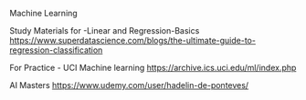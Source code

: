 Machine Learning 

Study Materials for -Linear and Regression-Basics
https://www.superdatascience.com/blogs/the-ultimate-guide-to-regression-classification

For Practice - UCI Machine learning
https://archive.ics.uci.edu/ml/index.php

AI Masters
https://www.udemy.com/user/hadelin-de-ponteves/
